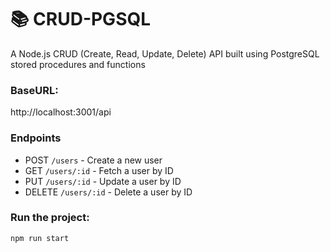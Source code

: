 # 📚 CRUD-PGSQL
A Node.js CRUD (Create, Read, Update, Delete) API built using PostgreSQL stored procedures and functions

### BaseURL: 

http://localhost:3001/api

### Endpoints
- POST `/users` - Create a new user
- GET `/users/:id` - Fetch a user by ID
- PUT `/users/:id` - Update a user by ID
- DELETE `/users/:id` - Delete a user by ID


### Run the project:

``` npm run start ```